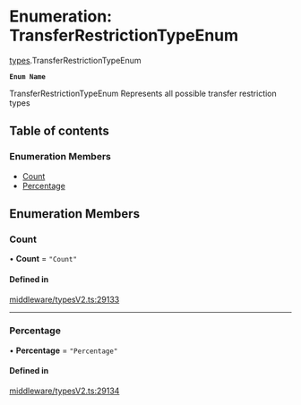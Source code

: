 # Enumeration: TransferRestrictionTypeEnum

[types](../wiki/types).TransferRestrictionTypeEnum

**`Enum Name`**

 TransferRestrictionTypeEnum
 Represents all possible transfer restriction types

## Table of contents

### Enumeration Members

- [Count](../wiki/types.TransferRestrictionTypeEnum#count)
- [Percentage](../wiki/types.TransferRestrictionTypeEnum#percentage)

## Enumeration Members

### Count

• **Count** = ``"Count"``

#### Defined in

[middleware/typesV2.ts:29133](https://github.com/PolymeshAssociation/polymesh-sdk/blob/95e180d2/src/middleware/typesV2.ts#L29133)

___

### Percentage

• **Percentage** = ``"Percentage"``

#### Defined in

[middleware/typesV2.ts:29134](https://github.com/PolymeshAssociation/polymesh-sdk/blob/95e180d2/src/middleware/typesV2.ts#L29134)
